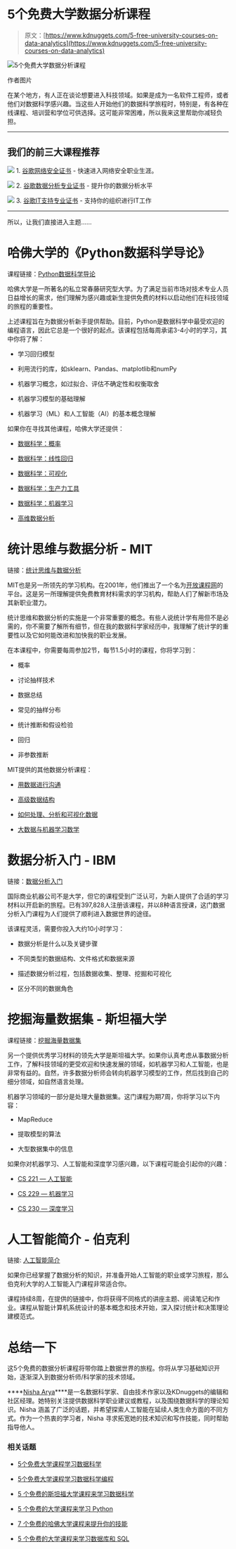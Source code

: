 # 5个免费大学数据分析课程

> 原文：[https://www.kdnuggets.com/5-free-university-courses-on-data-analytics](https://www.kdnuggets.com/5-free-university-courses-on-data-analytics)

![5个免费大学数据分析课程](../Images/33b6d223e02174a3f8a29c3002fba9c3.png)

作者图片

在某个地方，有人正在谈论想要进入科技领域。如果是成为一名软件工程师，或者他们对数据科学感兴趣。当这些人开始他们的数据科学旅程时，特别是，有各种在线课程、培训营和学位可供选择。这可能非常困难，所以我来这里帮助你减轻负担。

* * *

## 我们的前三大课程推荐

![](../Images/0244c01ba9267c002ef39d4907e0b8fb.png) 1\. [谷歌网络安全证书](https://www.kdnuggets.com/google-cybersecurity) - 快速进入网络安全职业生涯。

![](../Images/e225c49c3c91745821c8c0368bf04711.png) 2\. [谷歌数据分析专业证书](https://www.kdnuggets.com/google-data-analytics) - 提升你的数据分析水平

![](../Images/0244c01ba9267c002ef39d4907e0b8fb.png) 3\. [谷歌IT支持专业证书](https://www.kdnuggets.com/google-itsupport) - 支持你的组织进行IT工作

* * *

所以，让我们直接进入主题……

# 哈佛大学的《Python数据科学导论》

课程链接：[Python数据科学导论](https://pll.harvard.edu/course/introduction-data-science-python/2023-10)

哈佛大学是一所著名的私立常春藤研究型大学。为了满足当前市场对技术专业人员日益增长的需求，他们理解为感兴趣或新生提供免费的材料以启动他们在科技领域的旅程的重要性。

上述课程旨在为数据分析新手提供帮助。目前，Python是数据科学中最受欢迎的编程语言，因此它总是一个很好的起点。该课程包括每周承诺3-4小时的学习，其中你将了解：

+   学习回归模型

+   利用流行的库，如sklearn、Pandas、matplotlib和numPy

+   机器学习概念，如过拟合、评估不确定性和权衡取舍

+   机器学习模型的基础理解

+   机器学习（ML）和人工智能（AI）的基本概念理解

如果你在寻找其他课程，哈佛大学还提供：

+   [数据科学：概率](https://pll.harvard.edu/course/data-science-probability/2023-10)

+   [数据科学：线性回归](https://pll.harvard.edu/course/data-science-linear-regression/2023-10)

+   [数据科学：可视化](https://pll.harvard.edu/course/data-science-visualization/2023-10)

+   [数据科学：生产力工具](https://pll.harvard.edu/course/data-science-productivity-tools/2023-10)

+   [数据科学：机器学习](https://pll.harvard.edu/course/data-science-machine-learning/2023-10)

+   [高维数据分析](https://pll.harvard.edu/course/data-analysis-life-sciences-4-high-dimensional-data-analysis)

# 统计思维与数据分析 - MIT

链接：[统计思维与数据分析](https://ocw.mit.edu/courses/15-075j-statistical-thinking-and-data-analysis-fall-2011/)

MIT也是另一所领先的学习机构。在2001年，他们推出了一个名为[开放课程网](https://ocw.mit.edu/index.htm)的平台。这是另一所理解提供免费教育材料需求的学习机构，帮助人们了解新市场及其新职业潜力。

统计思维和数据分析的实施是一个非常重要的概念。有些人说统计学有用但不是必需的，你不需要了解所有细节，但在我的数据科学家经历中，我理解了统计学的重要性以及它如何能改进和加快我的职业发展。

在本课程中，你需要每周参加2节，每节1.5小时的课程，你将学习到：

+   概率

+   讨论抽样技术

+   数据总结

+   常见的抽样分布

+   统计推断和假设检验

+   回归

+   非参数推断

MIT提供的其他数据分析课程：

+   [用数据进行沟通](https://ocw.mit.edu/courses/15-063-communicating-with-data-summer-2003/)

+   [高级数据结构](https://ocw.mit.edu/courses/6-851-advanced-data-structures-spring-2012/)

+   [如何处理、分析和可视化数据](https://ocw.mit.edu/courses/res-6-009-how-to-process-analyze-and-visualize-data-january-iap-2012/)

+   [大数据与机器学习数学](https://ocw.mit.edu/courses/res-ll-005-mathematics-of-big-data-and-machine-learning-january-iap-2020/)

# 数据分析入门 - IBM

链接：[数据分析入门](https://www.coursera.org/learn/introduction-to-data-analytics?action=enroll&aid=true)

国际商业机器公司不是大学，但它的课程受到广泛认可，为新人提供了合适的学习材料以开启新的旅程。已有397,828人注册该课程，并以8种语言授课，这门数据分析入门课程为人们提供了顺利进入数据世界的途径。

该课程灵活，需要你投入大约10小时学习：

+   数据分析是什么以及关键步骤

+   不同类型的数据结构、文件格式和数据来源

+   描述数据分析过程，包括数据收集、整理、挖掘和可视化

+   区分不同的数据角色

# 挖掘海量数据集 - 斯坦福大学

课程链接：[挖掘海量数据集](https://online.stanford.edu/courses/soe-ycs0007-mining-massive-data-sets)

另一个提供优秀学习材料的领先大学是斯坦福大学。如果你认真考虑从事数据分析工作，了解科技领域的更受欢迎和快速发展的领域，如机器学习和人工智能，也是非常有益的。自然，许多数据分析师会转向机器学习模型的工作，然后找到自己的细分领域，如自然语言处理。

机器学习领域的一部分是处理大量数据集。这门课程为期7周，你将学习以下内容：

+   MapReduce

+   提取模型的算法

+   大型数据集中的信息

如果你对机器学习、人工智能和深度学习感兴趣，以下课程可能会引起你的兴趣：

+   [CS 221 — 人工智能](https://web.stanford.edu/class/archive/cs/cs221/cs221.1196/#schedule)

+   [CS 229 — 机器学习](https://cs229.stanford.edu/2023_index.html)

+   [CS 230 — 深度学习](https://cs230.stanford.edu/syllabus/)

# 人工智能简介 - 伯克利

链接: [人工智能简介](https://inst.eecs.berkeley.edu/~cs188/su21/)

如果你已经掌握了数据分析的知识，并准备开始人工智能的职业或学习旅程，那么伯克利大学的人工智能入门课程非常适合你。

课程持续8周，在提供的链接中，你将获得不同格式的讲座主题、阅读笔记和作业。课程从智能计算机系统设计的基本概念和技术开始，深入探讨统计和决策理论建模范式。

# 总结一下

这5个免费的数据分析课程将带你踏上数据世界的旅程。你将从学习基础知识开始，逐渐深入到数据分析师/科学家的技术领域。

[](https://www.linkedin.com/in/nisha-arya-ahmed/)****[Nisha Arya](https://www.linkedin.com/in/nisha-arya-ahmed/)****是一名数据科学家、自由技术作家以及KDnuggets的编辑和社区经理。她特别关注提供数据科学职业建议或教程，以及围绕数据科学的理论知识。Nisha 涵盖了广泛的话题，并希望探索人工智能在延续人类生命方面的不同方式。作为一个热衷的学习者，Nisha 寻求拓宽她的技术知识和写作技能，同时帮助指导他人。

### 相关话题

+   [5个免费大学课程学习数据科学](https://www.kdnuggets.com/5-free-university-courses-to-learn-data-science)

+   [5个免费大学课程学习数据科学编程](https://www.kdnuggets.com/5-free-university-courses-to-learn-coding-for-data-science)

+   [5 个免费的斯坦福大学课程来学习数据科学](https://www.kdnuggets.com/5-free-stanford-university-courses-to-learn-data-science)

+   [5 个免费的大学课程来学习 Python](https://www.kdnuggets.com/5-free-university-courses-to-learn-python)

+   [7 个免费的哈佛大学课程来提升你的技能](https://www.kdnuggets.com/7-free-harvard-university-courses-to-advance-your-skills)

+   [5 个免费的大学课程来学习数据库和 SQL](https://www.kdnuggets.com/5-free-university-courses-to-learn-databases-and-sql)

